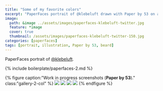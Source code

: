 ```yaml
---
title: "Some of my favorite colors"
excerpt: "PaperFaces portrait of @klebeluft drawn with Paper by 53 on an iPad."
image: 
  path: &image ../assets/images/paperfaces-klebeluft-twitter.jpg 
  feature: *image
  cover: true
  thumbnail: /assets/images/paperfaces-klebeluft-twitter-150.jpg
categories: [paperfaces]
tags: [portrait, illustration, Paper by 53, beard]
---
```


PaperFaces portrait of [@klebeluft](https://twitter.com/klebeluft).

{% include boilerplate/paperfaces-2.md %}

{% figure caption:"Work in progress screenshots (**Paper by 53**)." class:"gallery-2-col" %}
[![](/assets/images/paperfaces-klebeluft-process-1-600.jpg)](/assets/images/paperfaces-klebeluft-process-1-lg.jpg)
[![](/assets/images/paperfaces-klebeluft-process-2-600.jpg)](/assets/images/paperfaces-klebeluft-process-2-lg.jpg)
[![](/assets/images/paperfaces-klebeluft-process-3-600.jpg)](/assets/images/paperfaces-klebeluft-process-3-lg.jpg)
[![](/assets/images/paperfaces-klebeluft-process-4-600.jpg)](/assets/images/paperfaces-klebeluft-process-4-lg.jpg)
{% endfigure %}
